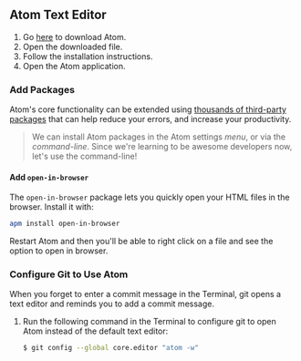 ## Atom Text Editor

1. Go [here](https://atom.io) to download Atom.
2. Open the downloaded file.
3. Follow the installation instructions.
4. Open the Atom application.

### Add Packages
Atom's core functionality can be extended using [thousands of third-party packages](https://atom.io/packages) that can help reduce your errors, and increase your productivity.

> We can install Atom packages in the Atom settings _menu_, or via the _command-line_.  Since we're learning to be awesome developers now, let's use the command-line!

#### Add `open-in-browser`

The `open-in-browser` package lets you quickly open your HTML files in the browser. Install it with: 

```bash
apm install open-in-browser
```

Restart Atom and then you'll be able to right click on a file and see the option to open in browser.

<!--
WDI 31 decided against adding these linters
We'd prefer students to look at console error messages from the start.

We recommend you install the following packages. In your Terminal, run:

* `apm install emmet-simplified`



 #### Add Linters
Now we're ready to install linting packages in Atom. Linting tools allow us to check for mistakes in our code and stick to programming language best practices.

We recommend you install the following linters for Javascript and Ruby. In your Terminal, run:

```bash
apm install linter
apm install linter-ruby

npm install -g jshint # note this is a node package, not an atom package!
apm install linter-jshint
``` -->

### Configure Git to Use Atom

When you forget to enter a commit message in the Terminal, git opens a text editor and reminds you to add a commit message.

1. Run the following command in the Terminal to configure git to open Atom instead of the default text editor:

    ```bash
    $ git config --global core.editor "atom -w"
    ```
